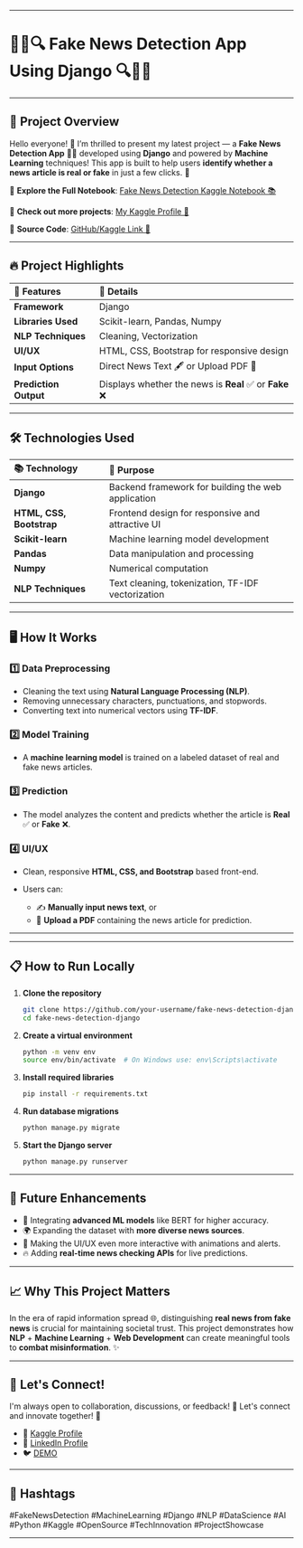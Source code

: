 
---

# 🕵️‍♂️🔍 Fake News Detection App Using Django 🔍🕵️‍♂️

---

## 🌟 Project Overview

Hello everyone! 👋
I’m thrilled to present my latest project — a **Fake News Detection App** 📰🚫 developed using **Django** and powered by **Machine Learning** techniques!
This app is built to help users **identify whether a news article is real or fake** in just a few clicks. 🚀

🔗 **Explore the Full Notebook**: [Fake News Detection Kaggle Notebook 📚](https://www.kaggle.com/code/anuragraj03/fake-news-detection)

🔗 **Check out more projects**: [My Kaggle Profile 🌟](https://www.kaggle.com/anuragraj03/code)

🔗 **Source Code**: [GitHub/Kaggle Link 📂](https://www.linkedin.com/in/anurag-raj-770b6524a/)

---

## 🔥 Project Highlights

| 🔹 Features           | 🔹 Details                                            |
| :-------------------- | :---------------------------------------------------- |
| **Framework**         | Django                                                |
| **Libraries Used**    | Scikit-learn, Pandas, Numpy                           |
| **NLP Techniques**    | Cleaning, Vectorization                               |
| **UI/UX**             | HTML, CSS, Bootstrap for responsive design            |
| **Input Options**     | Direct News Text 🖋️ or Upload PDF 📄                 |
| **Prediction Output** | Displays whether the news is **Real** ✅ or **Fake** ❌ |

---

## 🛠️ Technologies Used

| 📚 Technology            | 🚀 Purpose                                         |
| :----------------------- | :------------------------------------------------- |
| **Django**               | Backend framework for building the web application |
| **HTML, CSS, Bootstrap** | Frontend design for responsive and attractive UI   |
| **Scikit-learn**         | Machine learning model development                 |
| **Pandas**               | Data manipulation and processing                   |
| **Numpy**                | Numerical computation                              |
| **NLP Techniques**       | Text cleaning, tokenization, TF-IDF vectorization  |

---

## 🖥️ How It Works

### 1️⃣ Data Preprocessing

* Cleaning the text using **Natural Language Processing (NLP)**.
* Removing unnecessary characters, punctuations, and stopwords.
* Converting text into numerical vectors using **TF-IDF**.

### 2️⃣ Model Training

* A **machine learning model** is trained on a labeled dataset of real and fake news articles.

### 3️⃣ Prediction

* The model analyzes the content and predicts whether the article is **Real** ✅ or **Fake** ❌.

### 4️⃣ UI/UX

* Clean, responsive **HTML, CSS, and Bootstrap** based front-end.
* Users can:

  * ✍️ **Manually input news text**, or
  * 📄 **Upload a PDF** containing the news article for prediction.

---



---

## 📋 How to Run Locally

1. **Clone the repository**

   ```bash
   git clone https://github.com/your-username/fake-news-detection-django.git
   cd fake-news-detection-django
   ```

2. **Create a virtual environment**

   ```bash
   python -m venv env
   source env/bin/activate  # On Windows use: env\Scripts\activate
   ```

3. **Install required libraries**

   ```bash
   pip install -r requirements.txt
   ```

4. **Run database migrations**

   ```bash
   python manage.py migrate
   ```

5. **Start the Django server**

   ```bash
   python manage.py runserver
   ```



---

## 🚀 Future Enhancements

* 🧠 Integrating **advanced ML models** like BERT for higher accuracy.
* 🌍 Expanding the dataset with **more diverse news sources**.
* 🎨 Making the UI/UX even more interactive with animations and alerts.
* 🔥 Adding **real-time news checking APIs** for live predictions.

---

## 📈 Why This Project Matters

In the era of rapid information spread 🌐, distinguishing **real news from fake news** is crucial for maintaining societal trust.
This project demonstrates how **NLP** + **Machine Learning** + **Web Development** can create meaningful tools to **combat misinformation**. ✨

---

## 🤝 Let's Connect!

I'm always open to collaboration, discussions, or feedback! 🚀
Let's connect and innovate together! 🤝

* 🔗 [Kaggle Profile](https://www.kaggle.com/anuragraj03)
* 💼 [LinkedIn Profile](https://www.linkedin.com/posts/anurag-raj-770b6524a)
* 🐦 [DEMO](https://www.linkedin.com/posts/anurag-raj-770b6524a_fakenewsdetection-machinelearning-django-activity-7221083276461895681-x7JQ?utm_source=share&utm_medium=member_desktop&rcm=ACoAAD3AcAQBbDZknKOXA3z1RQH_Xu2ftPQQWKI)

---

## 📌 Hashtags

\#FakeNewsDetection #MachineLearning #Django #NLP #DataScience #AI #Python #Kaggle #OpenSource #TechInnovation #ProjectShowcase

---

